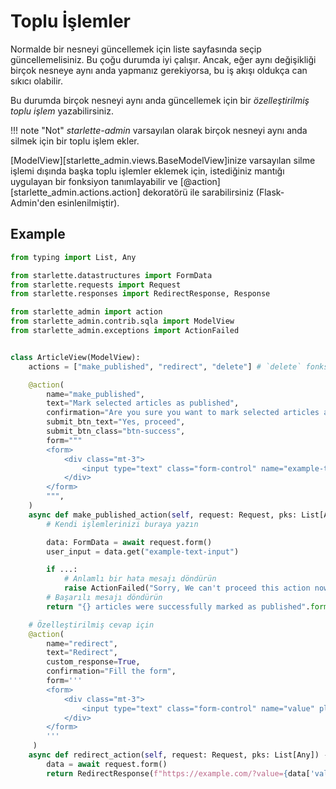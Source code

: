 # Toplu İşlemler

Normalde bir nesneyi güncellemek için liste sayfasında seçip güncellemelisiniz. Bu çoğu durumda iyi çalışır.
Ancak, eğer aynı değişikliği birçok nesneye aynı anda yapmanız gerekiyorsa, bu iş akışı oldukça can sıkıcı olabilir.

Bu durumda birçok nesneyi aynı anda güncellemek için bir *özelleştirilmiş toplu işlem* yazabilirsiniz.

!!! note "Not"
    *starlette-admin* varsayılan olarak birçok nesneyi aynı anda silmek için bir toplu işlem ekler.

[ModelView][starlette_admin.views.BaseModelView]inize varsayılan silme işlemi dışında başka toplu işlemler eklemek için, istediğiniz mantığı uygulayan bir fonksiyon tanımlayabilir ve [@action][starlette_admin.actions.action] dekoratörü ile sarabilirsiniz (Flask-Admin'den esinlenilmiştir).

## Example

```python
from typing import List, Any

from starlette.datastructures import FormData
from starlette.requests import Request
from starlette.responses import RedirectResponse, Response

from starlette_admin import action
from starlette_admin.contrib.sqla import ModelView
from starlette_admin.exceptions import ActionFailed


class ArticleView(ModelView):
    actions = ["make_published", "redirect", "delete"] # `delete` fonksiyonu varsayılan olarak eklenir

    @action(
        name="make_published",
        text="Mark selected articles as published",
        confirmation="Are you sure you want to mark selected articles as published ?",
        submit_btn_text="Yes, proceed",
        submit_btn_class="btn-success",
        form="""
        <form>
            <div class="mt-3">
                <input type="text" class="form-control" name="example-text-input" placeholder="Enter value">
            </div>
        </form>
        """,
    )
    async def make_published_action(self, request: Request, pks: List[Any]) -> str:
        # Kendi işlemlerinizi buraya yazın

        data: FormData = await request.form()
        user_input = data.get("example-text-input")

        if ...:
            # Anlamlı bir hata mesajı döndürün
            raise ActionFailed("Sorry, We can't proceed this action now.")
        # Başarılı mesajı döndürün
        return "{} articles were successfully marked as published".format(len(pks))

    # Özelleştirilmiş cevap için
    @action(
        name="redirect",
        text="Redirect",
        custom_response=True,
        confirmation="Fill the form",
        form='''
        <form>
            <div class="mt-3">
                <input type="text" class="form-control" name="value" placeholder="Enter value">
            </div>
        </form>
        '''
     )
    async def redirect_action(self, request: Request, pks: List[Any]) -> Response:
        data = await request.form()
        return RedirectResponse(f"https://example.com/?value={data['value']}")
```
